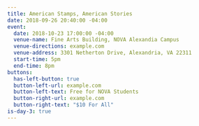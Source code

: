 ```yaml
---
title: American Stamps, American Stories
date: 2018-09-26 20:40:00 -04:00
event:
  date: 2018-10-23 17:00:00 -04:00
  venue-name: Fine Arts Building, NOVA Alexandia Campus
  venue-directions: example.com
  venue-address: 3301 Netherton Drive, Alexandria, VA 22311
  start-time: 5pm
  end-time: 8pm
buttons:
  has-left-button: true
  button-left-url: example.com
  button-left-text: Free for NOVA Students
  button-right-url: example.com
  button-right-text: "$10 For All"
is-day-3: true
---
```


